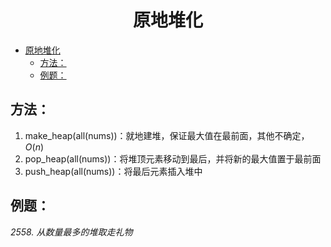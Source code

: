 <!--
 * @Description: 
 * @Author: shadow221213
 * @Date: 2023-11-01 13:56:45
 * @LastEditTime: 2023-11-02 15:28:35
-->
# <div align="center">原地堆化</div>

<!-- TOC -->

- [原地堆化](#原地堆化)
  - [方法：](#方法)
  - [例题：](#例题)

<!-- /TOC -->

## 方法：
1. make_heap(all(nums))：就地建堆，保证最大值在最前面，其他不确定，$O(n)$
2. pop_heap(all(nums))：将堆顶元素移动到最后，并将新的最大值置于最前面
3. push_heap(all(nums))：将最后元素插入堆中
            
## 例题：
*2558. 从数量最多的堆取走礼物*